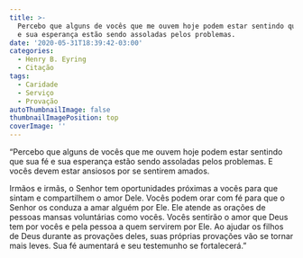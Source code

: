 ```yaml
---
title: >-
  Percebo que alguns de vocês que me ouvem hoje podem estar sentindo que sua fé
  e sua esperança estão sendo assoladas pelos problemas. 
date: '2020-05-31T18:39:42-03:00'
categories:
  - Henry B. Eyring
  - Citação
tags:
  - Caridade
  - Serviço
  - Provação
autoThumbnailImage: false
thumbnailImagePosition: top
coverImage: ''
---
```

“Percebo que alguns de vocês que me ouvem hoje podem estar sentindo que sua fé e sua esperança estão sendo assoladas pelos problemas. E vocês devem estar ansiosos por se sentirem amados.



Irmãos e irmãs, o Senhor tem oportunidades próximas a vocês para que sintam e compartilhem o amor Dele. Vocês podem orar com fé para que o Senhor os conduza a amar alguém por Ele. Ele atende as orações de pessoas mansas voluntárias como vocês. Vocês sentirão o amor que Deus tem por vocês e pela pessoa a quem servirem por Ele. Ao ajudar os filhos de Deus durante as provações deles, suas próprias provações vão se tornar mais leves. Sua fé aumentará e seu testemunho se fortalecerá.”

